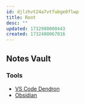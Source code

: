 ```yaml
---
id: djlzhvt24a7vtfubge0flwp
title: Root
desc: ""
updated: 1732980000443
created: 1732408067016
---
```


## Notes Vault

### Tools

- [VS Code Dendron](https://wiki.dendron.so/)
- [Obsidian](https://obsidian.md/)
